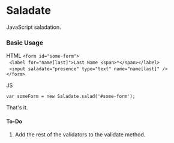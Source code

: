 Saladate
========

JavaScript saladation.

### Basic Usage
HTML
`<form id="some-form">`<br/>
&nbsp;&nbsp;`<label for="name[last]">Last Name <span>*</span></label>`<br/>
&nbsp;&nbsp;`<input saladate="presence" type="text" name="name[last]" />`<br/>
`</form>`

JS

`var someForm = new Saladate.salad('#some-form');`

That's it.

#### To-Do
1. Add the rest of the validators to the validate method.